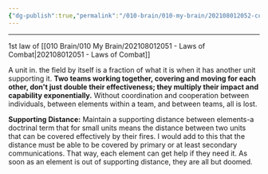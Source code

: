 ```yaml
---
{"dg-publish":true,"permalink":"/010-brain/010-my-brain/202108012052-cover-and-move/","created":"2021-08-01T20:52:38.000-04:00","updated":"2025-03-20T23:37:11.335-04:00"}
---
```


---

1st law of [[010 Brain/010 My Brain/202108012051 - Laws of Combat\|202108012051 - Laws of Combat]]

A unit in. the field by itself is a fraction of what it is when it has another unit supporting it. **Two teams working together, covering and moving for each other, don't just double their effectiveness; they multiply their impact and capability exponentially.** Without coordination and cooperation between individuals, between elements within a team, and between teams, all is lost.

**Supporting Distance:** Maintain a supporting distance between elements-a doctrinal term that for small units means the distance between two units that can be covered effectively by their fires. I would add to this that the distance must be able to be covered by primary or at least secondary communications. That way, each element can get help if they need it. As soon as an element is out of supporting distance, they are all but doomed.

